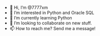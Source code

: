 - 👋 Hi, I’m @7777xm
- 👀 I’m interested in Python and Oracle SQL
- 🌱 I’m currently learning Python
- 💞️ I’m looking to collaborate on new stuff.
- 📫 How to reach me?  Send me a message!

<!---
7777xm/7777xm is a ✨ special ✨ repository because its `README.md` (this file) appears on your GitHub profile.
You can click the Preview link to take a look at your changes.
--->
